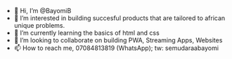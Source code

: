 - 👋 Hi, I’m @BayomiB
- 👀 I’m interested in building succesful products that are tailored to african unique problems.
- 🌱 I’m currently learning the basics of html and css
- 💞️ I’m looking to collaborate on building PWA, Streaming Apps, Websites
- 📫 How to reach me, 07084813819 (WhatsApp); tw: semudaraabayomi

<!---
BayomiB/BayomiB is a ✨ special ✨ repository because its `README.md` (this file) appears on your GitHub profile.
You can click the Preview link to take a look at your changes.
--->
